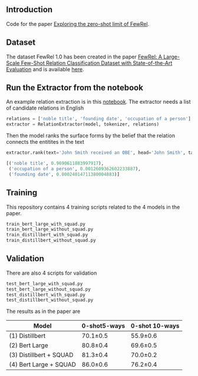 ## Introduction
Code for the paper [Exploring the zero-shot limit of FewRel](https://www.aclweb.org/anthology/2020.coling-main.124).

## Dataset
The dataset FewRel 1.0 has been created in the paper 
[ FewRel: A Large-Scale Few-Shot Relation Classification Dataset with State-of-the-Art Evaluation](https://www.aclweb.org/anthology/D18-1514.pdf)
and is available [here](https://github.com/thunlp/FewRel).

## Run the Extractor from the notebook
An example relation extraction is in this [notebook](/notebooks/extractor_examples.ipynb).
The extractor needs a list of candidate relations in English
```python
relations = ['noble title', 'founding date', 'occupation of a person']
extractor = RelationExtractor(model, tokenizer, relations)
```
Then the model ranks the surface forms by the belief that the relation 
connects the entitites in the text 
```python
extractor.rank(text='John Smith received an OBE', head='John Smith', tail='OBE')

[('noble title', 0.9690611883997917),
 ('occupation of a person', 0.0012609362602233887),
 ('founding date', 0.00024014711380004883)]
```

## Training
This repository contains 4 training scripts related to the 4 models in the paper.
```bash
train_bert_large_with_squad.py
train_bert_large_without_squad.py
train_distillbert_with_squad.py
train_distillbert_without_squad.py
```

## Validation
There are also 4 scripts for validation
```bash
test_bert_large_with_squad.py
test_bert_large_without_squad.py
test_distillbert_with_squad.py
test_distillbert_without_squad.py
```

The results as in the paper are

| Model                  | 0-shot5-ways | 0-shot 10-ways |
|------------------------|--------------|----------------|
|(1) Distillbert         |70.1±0.5      | 55.9±0.6       |
|(2) Bert Large          |80.8±0.4      | 69.6±0.5       |
|(3) Distillbert + SQUAD |81.3±0.4      | 70.0±0.2       |
|(4) Bert Large + SQUAD  |86.0±0.6      | 76.2±0.4       |

